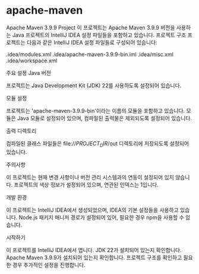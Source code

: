 # apache-maven
Apache Maven 3.9.9 Project
이 프로젝트는 Apache Maven 3.9.9 버전을 사용하는 Java 프로젝트의 IntelliJ IDEA 설정 파일들을 포함하고 있습니다.
프로젝트 구조
프로젝트는 다음과 같은 IntelliJ IDEA 설정 파일들로 구성되어 있습니다:

.idea/modules.xml
.idea/apache-maven-3.9.9-bin.iml
.idea/misc.xml
.idea/workspace.xml

주요 설정
Java 버전

프로젝트는 Java Development Kit (JDK) 22를 사용하도록 설정되어 있습니다.

모듈 설정

프로젝트는 'apache-maven-3.9.9-bin'이라는 이름의 모듈을 포함하고 있습니다.
모듈은 Java 모듈로 설정되어 있으며, 컴파일된 출력물은 제외되도록 설정되어 있습니다.

출력 디렉토리

컴파일된 클래스 파일들은 file://$PROJECT_DIR$/out 디렉토리에 저장되도록 설정되어 있습니다.

주의사항

이 프로젝트는 현재 변경 사항이나 버전 관리 시스템과의 연동이 설정되어 있지 않습니다.
프로젝트의 색상 정보가 설정되어 있으며, 연관된 인덱스는 1입니다.

개발 환경

이 프로젝트는 IntelliJ IDEA에서 생성되었으며, IDEA의 기본 설정들을 사용하고 있습니다.
Node.js 패키지 매니저 경로가 설정되어 있어, 필요한 경우 npm을 사용할 수 있습니다.

시작하기

이 프로젝트를 IntelliJ IDEA에서 엽니다.
JDK 22가 설치되어 있는지 확인합니다.
Apache Maven 3.9.9가 설치되어 있는지 확인합니다.
프로젝트 구조를 확인하고 필요한 경우 추가적인 설정을 진행합니다.
